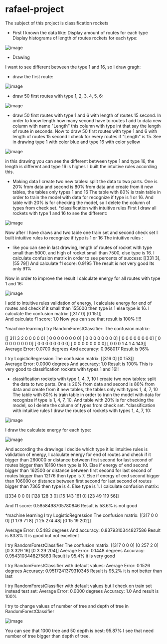 # rafael-project

The subject of this project is classification rockets

* First I known the data like:
Display amount of routes for each type
Display histograms of length of routes rockets for each type:

![image](https://user-images.githubusercontent.com/86189441/133099751-a970043b-4f39-4128-8723-4c01e981eb95.png)

* Drawing  

I want to see different between the type 1 and 16, so I draw gragh:
- draw the first route:

![image](https://user-images.githubusercontent.com/86189441/133099847-1e008661-c65c-459b-a9de-037cc5a07cdb.png)

- draw 50 first routes with type 1, 2, 3, 4, 5, 6:

![image](https://user-images.githubusercontent.com/86189441/133099886-956da13f-03ef-41d2-ba2e-5a5ea6cd02c5.png)

 
- draw 50 first routes with type 1 and 6 with length of routes 15 second. In order to know length how many second have to routes I add to data new column with name "Length" this column with type int that say the length of route in seconds. Now to draw 50 first routes with type 1 and 6 with length of routes 15 second I check for every routes if "Length" is 15.
See in drawing type 1 with color blue and type 16 with color yellow

![image](https://user-images.githubusercontent.com/86189441/133099921-2d70f9bd-8acf-47f3-8bd3-8444d695d265.png)
 
in this drawing you can see the different between type 1 and type 16, the length is different and type 16 is higher. I built the intuitive rules according this.

* Making data
I create two new tables: split the data to two parts. One is 20% from data and second is 80% from data and create from it new tables, the tables only types 1 and 16
The table with 80% is train table in order to train the model with data for recognize if type is 1 or 16. And table with 20% is for checking the model, so I delete the column of types from check set.
*classification with intuitive rules
First I draw all rockets with type 1 and 16 to see the different:

![image](https://user-images.githubusercontent.com/86189441/133099958-e4c9b963-b04b-4a27-877a-de4cb4a2f439.png)

Now after I have draws and two table one train set and second check set I built intuitive rules to recognize if type is 1 or 16
The intuitive rules :
- like you can see in last drawing, length of routes of rocket with type small than 5000, and high of rocket small than 7500, else type is 16.
I calculate confusion matrix in order to see percents of success:
[[331   3], 
 [55   79]]
 And calculate f1 score: 0.9195
The result is not very good Its only 91%

Now in order to improve the result I calculate energy for all routes with type 1 and 16:

![image](https://user-images.githubusercontent.com/86189441/133099984-311fb1c5-d6c1-42bf-82eb-4e96112c896c.png)
 
I add to intuitive rules validation of energy, I calculate energy for end of routes and check if it small than 155000 then type is 1 else type is 16.
I calculate the confusion matrix:
[[317     0]
 [0     151]]  
And calculate f1 score: 1.0
Now you can see that result is 100% !!!!

*machine learning
I try RandomForestClassifier:
The confusion matrix:


[[ 311  3   2   0   0   0   0   0]
 [  0   0   0   0   0   0   0   0]
 [  0   0   0   0   0   0   0   0]
 [  0   0   0   0   0   0   0   0]
 [  0   0   0   0   0   0   0   0]
 [  0   0   0   0   0   0   0   0]
 [  0   0   0   0   0   0   0   0]
 [  0   0   0   1   4   1   4 143]]
Average Error: 0.0700 degrees
And accuracy: 0.968017
Result is 96%

I try LogisticRegression
The confusion matrix:
[[316     0]
 [0     153]]  
Average Error: 0.0000 degrees
And accuracy: 1.0
Result is 100%
This is very good to classification rockets with types 1 and 16!!
* classification rockets with type 1, 4, 7, 10
I create two new tables: split the data to two parts. One is 20% from data and second is 80% from data and create from it new tables, the tables only with types 1, 4, 7, 10
The table with 80% is train table in order to train the model with data for recognize if type is 1, 4, 7, 10. And table with 20% is for checking the model, so I delete the column of types from check set.
*classification with intuitive rules
I draw the routes of rockets with types 1, 4, 7, 10:

![image](https://user-images.githubusercontent.com/86189441/133100043-4018c9d3-1839-43eb-85da-b3b44ad9365b.png)
 
I draw the calculate energy for each type:

![image](https://user-images.githubusercontent.com/86189441/133100059-5ba5c5df-6da8-4bd6-b0b2-d4f570f0839b.png)

And according the drawings I decide which type it is:
intuitive rules is validation of energy, I calculate energy for end of routes and check if it bigger than 260000 or distance between first second for last second of routes bigger than 18160 then type is 10.
Else if energy of end second bigger than 162500 or distance between first second for last second of routes bigger than 12176 then type is 7.
Else if energy of end second bigger than 106000 or distance between first second for last second of routes bigger than 7365 then type is 4.
Else type is 1.
I calculate confusion matrix:

[[334   0      0     0]
 [128   128    3     0]
 [15    143   161    0]
 [23    49    119   56]]

And f1 score: 0.5858498705780846
Result is 58.6% is not good

*machine learning
I try LogisticRegression
The confusion matrix:
[[317  0     0    0]
 [1  179    71    8]
 [1   25   274   48]
 [0   15    19  202]] 

Average Error: 0.5483 degrees
And accuracy: 0.8379310344827586
Result is 83.8%
It is good but not excellent

I try RandomForestClassifier
The confusion matrix:
[[317   0    0    0]
 [0   257    2    0]
 [0     3   329  16]
 [0     3    29  204]] 
Average Error: 0.1448 degrees
Accuracy: 0.9543103448275863
Result is 95.4% it is very good

I try RandomForestClassifier with default values:
Average Error: 0.1526 degrees
Accuracy: 0.9517241379310345
Result is 95.2% it is not better than last

I try RandomForestClassifier with default values but I check on train set instead test set:
Average Error: 0.0000 degrees
Accuracy: 1.0
And result is 100%

I try to change values of number of tree and depth of tree in RandomForestClassifier

![image](https://user-images.githubusercontent.com/86189441/133100403-b21e6e8f-5982-4f83-9ef8-714826579835.png)


You can see that 1000 tree and 50 depth is best: 95.87%
I see that need number of tree bigger than depth of tree.
